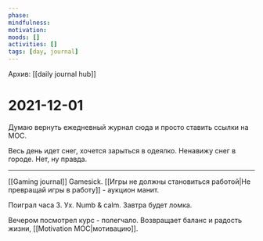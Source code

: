 ```yaml
---
phase:
mindfulness:
motivation: 
moods: []
activities: []
tags: [day, journal]
---
```

Архив: [[daily journal hub]]
# 2021-12-01

Думаю вернуть ежедневный журнал сюда и просто ставить ссылки на MOC.

Весь день идет снег, хочется зарыться в одеялко. Ненавижу снег в городе. Нет, ну правда.
***
[[Gaming journal]]
Gamesick.
[[Игры не должны становиться работой|Не превращай игры в работу]] - аукцион манит.

Поиграл часа 3. Ух. Numb & calm. Завтра будет ломка.

Вечером посмотрел курс - полегчало. Возвращает баланс и радость жизни, [[Motivation MOC|мотивацию]].